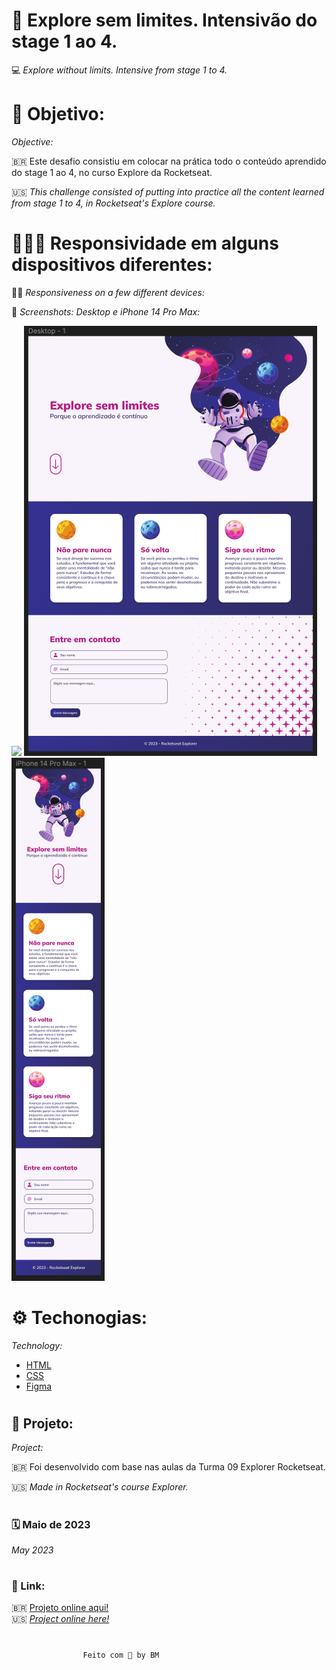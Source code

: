 # 📱 Explore sem limites. Intensivão do stage 1 ao 4.
💻 _Explore without limits. Intensive from stage 1 to 4._

# 🚀 Objetivo:
_Objective:_

🇧🇷 Este desafio consistiu em colocar na prática todo o conteúdo aprendido do stage 1 ao 4, no curso Explore da Rocketseat. 

🇺🇸 _This challenge consisted of putting into practice all the content learned from stage 1 to 4, in Rocketseat's Explore course._

# 👩🏻‍💻 Responsividade em alguns dispositivos diferentes:
🫴🏼 _Responsiveness on a few different devices:_

📸 _Screenshots: Desktop e iPhone 14 Pro Max:_

![](./images/desktop-and-mobile.png) 
![](./images/desktop.png)
![](./images/mobile.png)

# ⚙️ Techonogias:
_Technology:_

- [HTML](./index.html)
- [CSS](./css.html)
- [Figma](https://www.figma.com/file/563kgHMxsEy17nCdTJI6JC/Explore-sem-limites?node-id=0-1&t=4KsrAeSsNhcegC80-0)

#
## 📝 Projeto:
 _Project:_

🇧🇷 Foi desenvolvido com base nas aulas da Turma 09 Explorer Rocketseat.  

🇺🇸 _Made in Rocketseat's course Explorer._
#
### 🗓 Maio de 2023
 _May 2023_ 
#
 ### 🔗 Link: 
 🇧🇷 [Projeto online aqui!](http://127.0.0.1:5500/index.html)
 <br> 
 🇺🇸 [_Project online here!_](http://127.0.0.1:5500/index.html)

 #
                    Feito com 🤍 by BM
